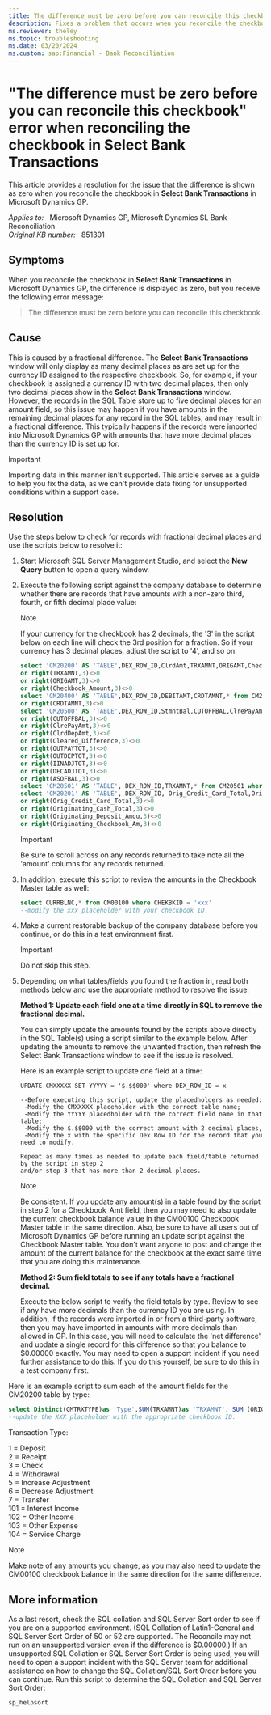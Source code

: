 ```yaml
---
title: The difference must be zero before you can reconcile this checkbook error
description: Fixes a problem that occurs when you reconcile the checkbook in Select Bank Transactions in Microsoft Dynamics GP, and you receive an error message that states the difference must be zero before you can reconcile this checkbook. Provides a resolution.
ms.reviewer: theley
ms.topic: troubleshooting
ms.date: 03/20/2024
ms.custom: sap:Financial - Bank Reconciliation
---
```

# "The difference must be zero before you can reconcile this checkbook" error when reconciling the checkbook in Select Bank Transactions

This article provides a resolution for the issue that the difference is shown as zero when you reconcile the checkbook in **Select Bank Transactions** in Microsoft Dynamics GP.

_Applies to:_ &nbsp; Microsoft Dynamics GP, Microsoft Dynamics SL Bank Reconciliation  
_Original KB number:_ &nbsp; 851301

## Symptoms

When you reconcile the checkbook in **Select Bank Transactions** in Microsoft Dynamics GP, the difference is displayed as zero, but you receive the following error message:

> The difference must be zero before you can reconcile this checkbook.

## Cause

This is caused by a fractional difference. The **Select Bank Transactions** window will only display as many decimal places as are set up for the currency ID assigned to the respective checkbook. So, for example, if your checkbook is assigned a currency ID with two decimal places, then only two decimal places show in the **Select Bank Transactions** window. However, the records in the SQL Table store up to five decimal places for an amount field, so this issue may happen if you have amounts in the remaining decimal places for any record in the SQL tables, and may result in a fractional difference. This typically happens if the records were imported into Microsoft Dynamics GP with amounts that have more decimal places than the currency ID is set up for.

> [!IMPORTANT]
> Importing data in this manner isn't supported. This article serves as a guide to help you fix the data, as we can't provide data fixing for unsupported conditions within a support case.

## Resolution

Use the steps below to check for records with fractional decimal places and use the scripts below to resolve it:

1. Start Microsoft SQL Server Management Studio, and select the **New Query** button to open a query window.
2. Execute the following script against the company database to determine whether there are records that have amounts with a non-zero third, fourth, or fifth decimal place value:

    > [!NOTE]
    > If your currency for the checkbook has 2 decimals, the '3' in the script below on each line will check the 3rd position for a fraction. So if your currency has 3 decimal places, adjust the script to '4', and so on.

    ```sql
    select 'CM20200' AS 'TABLE',DEX_ROW_ID,ClrdAmt,TRXAMNT,ORIGAMT,Checkbook_Amount,* from CM20200 where right(ClrdAmt,3)<>0
    or right(TRXAMNT,3)<>0
    or right(ORIGAMT,3)<>0
    or right(Checkbook_Amount,3)<>0
    select 'CM20400' AS 'TABLE',DEX_ROW_ID,DEBITAMT,CRDTAMNT,* from CM20400 where right(DEBITAMT,3)<>0
    or right(CRDTAMNT,3)<>0
    select 'CM20500' AS 'TABLE',DEX_ROW_ID,StmntBal,CUTOFFBAL,ClrePayAmt,ClrdDepAmt,Cleared_Difference,OUTPAYTOT,OUTDEPTOT,IINADJTOT,DECADJTOT,ASOFBAL, * from CM20500 where right(StmntBal,3)<>0
    or right(CUTOFFBAL,3)<>0
    or right(ClrePayAmt,3)<>0
    or right(ClrdDepAmt,3)<>0
    or right(Cleared_Difference,3)<>0
    or right(OUTPAYTOT,3)<>0
    or right(OUTDEPTOT,3)<>0
    or right(IINADJTOT,3)<>0
    or right(DECADJTOT,3)<>0
    or right(ASOFBAL,3)<>0
    select 'CM20501' AS 'TABLE', DEX_ROW_ID,TRXAMNT,* from CM20501 where right(TRXAMNT,3)<>0
    select 'CM20201' AS 'TABLE', DEX_ROW_ID, Orig_Credit_Card_Total,Originating_Cash_Total,Originating_Deposit_Amou,Originating_Checkbook_Am,* from CM20201 where right(ORCHKTTL,3)<>0
    or right(Orig_Credit_Card_Total,3)<>0
    or right(Originating_Cash_Total,3)<>0
    or right(Originating_Deposit_Amou,3)<>0
    or right(Originating_Checkbook_Am,3)<>0
    ```

    > [!IMPORTANT]
    > Be sure to scroll across on any records returned to take note all the 'amount' columns for any records returned.

3. In addition, execute this script to review the amounts in the Checkbook Master table as well:

    ```sql
    select CURRBLNC,* from CM00100 where CHEKBKID = 'xxx'
    --modify the xxx placeholder with your checkbook ID.
    ```

4. Make a current restorable backup of the company database before you continue, or do this in a test environment first.

    > [!IMPORTANT]
    > Do not skip this step.
5. Depending on what tables/fields you found the fraction in, read both methods below and use the appropriate method to resolve the issue:

    **Method 1: Update each field one at a time directly in SQL to remove the fractional decimal.**

    You can simply update the amounts found by the scripts above directly in the SQL Table(s) using a script similar to the example below. After updating the amounts to remove the unwanted fraction, then refresh the Select Bank Transactions window to see if the issue is resolved.

    Here is an example script to update one field at a time:

    ```console
    UPDATE CMXXXXX SET YYYYY = '$.$$000' where DEX_ROW_ID = x
    
    --Before executing this script, update the placedholders as needed:
     -Modify the CMXXXXX placeholder with the correct table name; 
     -Modify the YYYYY placedholder with the correct field name in that table; 
     -Modify the $.$$000 with the correct amount with 2 decimal places,
     -Modify the x with the specific Dex Row ID for the record that you need to modify. 
    
    Repeat as many times as needed to update each field/table returned by the script in step 2
    and/or step 3 that has more than 2 decimal places.
    ```

    > [!NOTE]
    > Be consistent. If you update any amount(s) in a table found by the script in step 2 for a Checkbook_Amt field, then you may need to also update the current checkbook balance value in the CM00100 Checkbook Master table in the same direction. Also, be sure to have all users out of Microsoft Dynamics GP before running an update script against the Checkbook Master table. You don't want anyone to post and change the amount of the current balance for the checkbook at the exact same time that you are doing this maintenance.

    **Method 2: Sum field totals to see if any totals have a fractional decimal.**

    Execute the below script to verify the field totals by type. Review to see if any have more decimals than the currency ID you are using. In addition, if the records were imported in or from a third-party software, then you may have imported in amounts with more decimals than allowed in GP. In this case, you will need to calculate the 'net difference' and update a single record for this difference so that you balance to $0.00000 exactly. You may need to open a support incident if you need further assistance to do this. If you do this yourself, be sure to do this in a test company first.

Here is an example script to sum each of the amount fields for the CM20200 table by type:

```sql
select Distinct(CMTRXTYPE)as 'Type',SUM(TRXAMNT)as 'TRXAMNT', SUM (ORIGAMT)as 'ORIGAMT', SUM(Checkbook_Amount)as 'Checkbook_Amount' from CM20200 where CHEKBKID='XXX' group by CMTRXTYPE
--update the XXX placeholder with the appropriate checkbook ID.
```

Transaction Type:

1 = Deposit  
2 = Receipt  
3 = Check  
4 = Withdrawal  
5 = Increase Adjustment  
6 = Decrease Adjustment  
7 = Transfer  
101 = Interest Income  
102 = Other Income  
103 = Other Expense  
104 = Service Charge

> [!NOTE]
> Make note of any amounts you change, as you may also need to update the CM00100 checkbook balance in the same direction for the same difference.

## More information

As a last resort, check the SQL collation and SQL Server Sort order to see if you are on a supported environment. (SQL Collation of Latin1-General and SQL Server Sort Order of 50 or 52 are supported. The Reconcile may not run on an unsupported version even if the difference is $0.00000.) If an unsupported SQL Collation or SQL Server Sort Order is being used, you will need to open a support incident with the SQL Server team for additional assistance on how to change the SQL Collation/SQL Sort Order before you can continue. Run this script to determine the SQL Collation and SQL Server Sort Order:

```console
sp_helpsort
```
